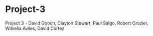 # Project-3
Project 3 - David Gooch, Clayton Stewart, Paul Salgo, Robert Crozier, Wilnelia Aviles, David Cortez
